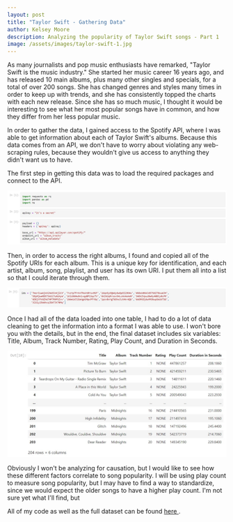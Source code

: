 ```yaml
---
layout: post
title: "Taylor Swift - Gathering Data"
author: Kelsey Moore
description: Analyzing the popularity of Taylor Swift songs - Part 1
image: /assets/images/taylor-swift-1.jpg
---
```


As many journalists and pop music enthusiasts have remarked, "Taylor Swift is the music industry." She started her music career 16 years ago, and has released 10 main albums, plus many other singles and specials, for a total of over 200 songs. She has changed genres and styles many times in order to keep up with trends, and she has consistently topped the charts with each new release. Since she has so much music, I thought it would be interesting to see what her most popular songs have in common, and how they differ from her less popular music. 

In order to gather the data, I gained access to the Spotify API, where I was able to get information about each of Taylor Swift's albums. Because this data comes from an API, we don't have to worry about violating any web-scraping rules, because they wouldn't give us access to anything they didn't want us to have. 

The first step in getting this data was to load the required packages and connect to the API.

<img src="https://raw.githubusercontent.com/kbmoore02/my386blog/main/assets/images/pic1_ts.jpg" alt="">

Then, in order to access the right albums, I found and copied all of the Spotify URIs for each album. This is a unique key for identification, and each artist, album, song, playlist, and user has its own URI. I put them all into a list so that I could iterate through them.

<img src="https://raw.githubusercontent.com/kbmoore02/my386blog/main/assets/images/pic2_ts.jpg" alt="">

Once I had all of the data loaded into one table, I had to do a lot of data cleaning to get the information into a format I was able to use. I won't bore you with the details, but in the end, the final dataset includes six variables: Title, Album, Track Number, Rating, Play Count, and Duration in Seconds.

<img src="https://raw.githubusercontent.com/kbmoore02/my386blog/main/assets/images/pic3_ts.jpg" alt="">

Obviously I won't be analyzing for causation, but I would like to see how these different factors correlate to song popularity. I will be using play count to measure song popularity, but I may have to find a way to standardize, since we would expect the older songs to have a higher play count. I'm not sure yet what I'll find, but 

All of my code as well as the full dataset can be found <a href="https://github.com/kbmoore02/Blog_3.git"> here </a>.
